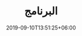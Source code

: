---
title: "البرنامج"
date: 2019-09-10T13:51:25+06:00
draft: false
description: "Event program"
bgImage : "images/bg/cta-bg.jpg"
---